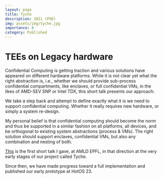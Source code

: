```yaml
---
layout: page
title: Tyche
description: 2021 (PhD)
img: assets/img/tyche.jpg
importance: 8
category: Published 
---
```


# TEEs on Legacy hardware

Confidential Computing is getting traction and various solutions have appeared on different hardware platforms.
While it is not clear yet what the right abstraction is, i.e., whether we should provide sub-process confidential compartments, like enclaves, or full confidential VMs, in the likes of AMD-SEV SNP or Intel TDX, this short talk presents our approach:

We take a step back and attempt to define exactly what it is we need to support confidential computing.
Whether it really requires new hardware, or simply a system re-design.

My personal belief is that confidential computing should become the norm and thus be supported in a similar fashion on all platforms, all devices, and be orthogonal to existing system abstractions (process & VMs).
The right solution should support enclaves, confidential VMs, but also any combination and nesting of both.

<a href='https://youtu.be/pXv3IU9DJAM?t=1153'>This</a> is the first short talk I gave, at AMLD EPFL, in that direction at the very early stages of our project called Tyche.

Since then, we have made progress toward a full implementation and published our early prototype at HotOS 23.

